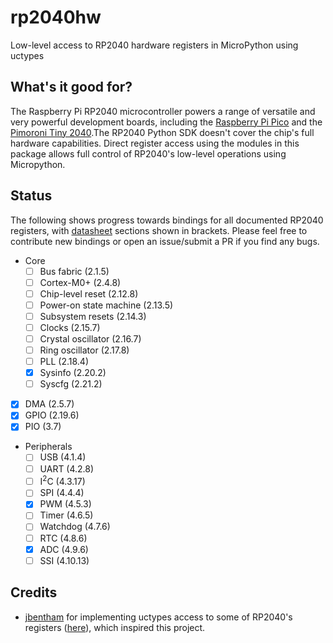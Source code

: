 # rp2040hw
Low-level access to RP2040 hardware registers in MicroPython using uctypes

## What's it good for?
The Raspberry Pi RP2040 microcontroller powers a range of versatile and very powerful development boards, including the [Raspberry Pi Pico] and the [Pimoroni Tiny 2040].The RP2040 Python SDK doesn't cover the chip's full hardware capabilities. Direct register access using the modules in this package allows full control of RP2040's low-level operations using Micropython.

## Status
The following shows progress towards bindings for all documented RP2040 registers, with [datasheet] sections shown in brackets. Please feel free to contribute new bindings or open an issue/submit a PR if you find any bugs.

- Core
  - [ ] Bus fabric (2.1.5)
  - [ ] Cortex-M0+  (2.4.8)
  - [ ] Chip-level reset (2.12.8)
  - [ ] Power-on state machine (2.13.5)
  - [ ] Subsystem resets (2.14.3)
  - [ ] Clocks (2.15.7)
  - [ ] Crystal oscillator (2.16.7)
  - [ ] Ring oscillator (2.17.8)
  - [ ] PLL (2.18.4)
  - [X] Sysinfo (2.20.2)
  - [ ] Syscfg (2.21.2)
- [X] DMA (2.5.7)
- [X] GPIO (2.19.6)
- [X] PIO (3.7)
- Peripherals
  - [ ] USB (4.1.4)
  - [ ] UART (4.2.8)
  - [ ] I<sup>2</sup>C (4.3.17)
  - [ ] SPI (4.4.4)
  - [X] PWM (4.5.3)
  - [ ] Timer (4.6.5)
  - [ ] Watchdog (4.7.6)
  - [ ] RTC (4.8.6)
  - [X] ADC (4.9.6)
  - [ ] SSI (4.10.13)

## Credits
- [jbentham] for implementing uctypes access to some of RP2040's registers ([here][rp_devices]), which inspired this project.

[jbentham]: https://github.com/jbentham
[rp_devices]: https://github.com/jbentham/pico/blob/main/rp_devices.py
[Raspberry Pi Pico]: https://www.raspberrypi.org/products/raspberry-pi-pico/
[Pimoroni Tiny 2040]: https://shop.pimoroni.com/products/tiny-2040
[datasheet]: https://datasheets.raspberrypi.com/rp2040/rp2040-datasheet.pdf
